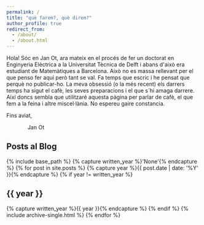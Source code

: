 ```yaml
---
permalink: /
title: "què farem?, què direm?"
author_profile: true
redirect_from: 
  - /about/
  - /about.html
---
```


Hola! Sóc en Jan Ot, ara mateix en el procés de fer un doctorat en Enginyeria Elèctrica a la Universitat Tècnica de Delft i abans d'això era estudiant de Matemàtiques a Barcelona. Això no es massa rellevant per el que penso fer aquí però tant se val. Fa temps que escric i he pensat que perquè no publicar-ho. La meva obsessió (o la més recent) els darrers temps ha sigut el cafè, les seves preparacions i el que s´hi amaga darrere. Així doncs sembla que utilitzaré aquesta pàgina per parlar de cafè, el que fem a la feina i altre miscel·lània. No espereu gaire constancia. 

Fins aviat,

&nbsp;&nbsp;&nbsp;&nbsp;&nbsp;&nbsp;&nbsp;&nbsp;&nbsp;&nbsp;&nbsp;&nbsp;&nbsp; Jan Ot 



## Posts al Blog

{% include base_path %}
{% capture written_year %}'None'{% endcapture %}
{% for post in site.posts %}
  {% capture year %}{{ post.date | date: '%Y' }}{% endcapture %}
  {% if year != written_year %}
    <h2 id="{{ year | slugify }}" class="archive__subtitle">{{ year }}</h2>
    {% capture written_year %}{{ year }}{% endcapture %}
  {% endif %}
  {% include archive-single.html %}
{% endfor %}
